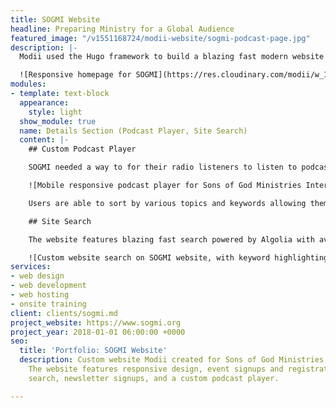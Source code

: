 ```yaml
---
title: SOGMI Website
headline: Preparing Ministry for a Global Audience
featured_image: "/v1551168724/modii-website/sogmi-podcast-page.jpg"
description: |-
  Modii used the Hugo framework to build a blazing fast modern website for Sons of God Ministries International (SOGMI). SOGMI has a lot of listeners and viewers in the United States and in Southeast Asia meaning they needed a website that was fast not only in the US but around the world.

  ![Responsive homepage for SOGMI](https://res.cloudinary.com/modii/w_1000,q_60,f_auto/v1556218792/modii-website/screencapture-sogmi-org-2019-02-26-00_59_00.png)
modules:
- template: text-block
  appearance:
    style: light
  show_module: true
  name: Details Section (Podcast Player, Site Search)
  content: |-
    ## Custom Podcast Player

    SOGMI needed a way to for their radio listeners to listen to podcasts on the website. We built out a custom audio player that looks great on all devices.

    ![Mobile responsive podcast player for Sons of God Ministries International](https://res.cloudinary.com/modii/w_1000,q_60,f_auto/v1556220248/modii-website/Podcast%20page.png)

    Users are able to sort by various topics and keywords allowing them to find easily find episodes that they want to listen to.

    ## Site Search

    The website features blazing fast search powered by Algolia with average response times of 8 ms. It includes keyword highlighting, typo tolerance, and synonym support.

    ![Custom website search on SOGMI website, with keyword highlighting, and typo tolerance.](https://res.cloudinary.com/modii/w_1000,q_60,f_auto/v1556219978/modii-website/sogmi-site-search.png)
services:
- web design
- web development
- web hosting
- onsite training
client: clients/sogmi.md
project_website: https://www.sogmi.org
project_year: 2018-01-01 06:00:00 +0000
seo:
  title: 'Portfolio: SOGMI Website'
  description: Custom website Modii created for Sons of God Ministries International.
    The website features responsive design, event signups and registrations, site
    search, newsletter signups, and a custom podcast player.

---
```

